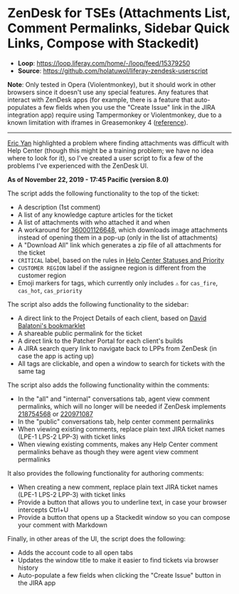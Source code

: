# ZenDesk for TSEs (Attachments List, Comment Permalinks, Sidebar Quick Links, Compose with Stackedit)

* **Loop**: https://loop.liferay.com/home/-/loop/feed/15379250
* **Source**: https://github.com/holatuwol/liferay-zendesk-userscript

**Note**: Only tested in Opera (Violentmonkey), but it should work in other browsers since it doesn't use any special features. Any features that interact with ZenDesk apps (for example, there is a feature that auto-populates a few fields when you use the "Create Issue" link in the JIRA integration app) require using Tampermonkey or Violentmonkey, due to a known limitation with iframes in Greasemonkey 4 ([reference](https://github.com/greasemonkey/greasemonkey/issues/2574)).

---

[Eric Yan](https://loop.liferay.com/web/guest/home/-/loop/people/_eric.yan) highlighted a problem where finding attachments was difficult with Help Center (though this might be a training problem; we have no idea where to look for it), so I've created a user script to fix a few of the problems I've experienced with the ZenDesk UI.

**As of November 22, 2019 - 17:45 Pacific (version 8.0)**

The script adds the following functionality to the top of the ticket:

- A description (1st comment)
- A list of any knowledge capture articles for the ticket
- A list of attachments with who attached it and when
- A workaround for [360001126648](https://grow.liferay.com/share/issues/360001126648), which downloads image attachments instead of opening them in a pop-up (only in the list of attachments)
- A "Download All" link which generates a zip file of all attachments for the ticket
- `CRITICAL` label, based on the rules in [Help Center Statuses and Priority](https://grow.liferay.com/share/Help+Center+Statuses+and+Priorities)
- `CUSTOMER REGION` label if the assignee region is different from the customer region
- Emoji markers for tags, which currently only includes `⚠️` for `cas_fire`, `cas_hot`, `cas_priority`

The script also adds the following functionality to the sidebar:

- A direct link to the Project Details of each client, based on [David Balatoni's bookmarklet](https://loop.liferay.com/home/-/loop/feed/15055909)
- A shareable public permalink for the ticket
- A direct link to the Patcher Portal for each client's builds
- A JIRA search query link to navigate back to LPPs from ZenDesk (in case the app is acting up)
- All tags are clickable, and open a window to search for tickets with the same tag

The script also adds the following functionality within the comments:

- In the "all" and "internal" conversations tab, agent view comment permalinks, which will no longer will be needed if ZenDesk implements [218754568](https://support.zendesk.com/hc/en-us/community/posts/218754568-Permalinks-to-ZenDesk-comments) or [220971087](https://support.zendesk.com/hc/en-us/community/posts/220971087-Provide-a-way-to-add-deep-or-permanent-links-to-specific-comments-in-a-Ticket)
- In the "public" conversations tab, help center comment permalinks
- When viewing existing comments, replace plain text JIRA ticket names (LPE-1 LPS-2 LPP-3) with ticket links
- When viewing existing comments, makes any Help Center comment permalinks behave as though they were agent view comment permalinks

It also provides the following functionality for authoring comments:

- When creating a new comment, replace plain text JIRA ticket names (LPE-1 LPS-2 LPP-3) with ticket links
- Provide a button that allows you to underline text, in case your browser intercepts Ctrl+U
- Provide a button that opens up a Stackedit window so you can compose your comment with Markdown

Finally, in other areas of the UI, the script does the following:

- Adds the account code to all open tabs
- Updates the window title to make it easier to find tickets via browser history
- Auto-populate a few fields when clicking the "Create Issue" button in the JIRA app